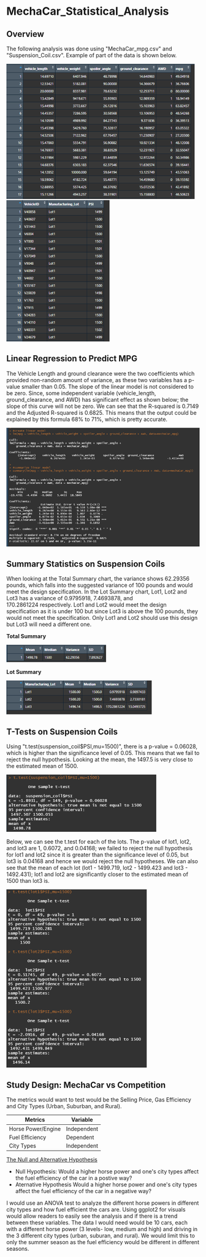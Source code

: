 # MechaCar_Statistical_Analysis

## Overview 

The following analysis was done using "MechaCar_mpg.csv" and "Suspension_Coil.csv". Example of part of the data is shown below. 

<p float="left">
    <img src="/Resources/mechaCar_mpg.png"/>
    <img src="/Resources/suspension_coil.png"/>
</p>


## Linear Regression to Predict MPG

The Vehicle Length and ground clearance were the two coefficients which provided non-random amount of variance, as these two variables has a p-value smaller than 0.05. The slope of the linear model is not considered to be zero. Since, some independent variable (vehicle_length, ground_clearance, and AWD) has significant effect as shown below; the slope of this curve will not be zero. We can see that the R-squared is 0.7149 and the Adjusted R-squared is 0.6825. This means that the output could be explained by this formula 68% to 71%, which is pretty accurate. 

![Linear Summary](/Resources/linear_summary.png)


## Summary Statistics on Suspension Coils

When looking at the Total Summary chart, the variance shows 62.29356 pounds, which falls into the suggested variance of 100 pounds and would meet the design specification. In the Lot Summary chart, Lot1, Lot2 and Lot3 has a variance of 0.9795918, 7.4693878, and 	
170.2861224 respectively. Lot1 and Lot2 would meet the design specification as it is under 100 but since Lot3 is above the 100 pounds, they would not meet the specification. Only Lot1 and Lot2 should use this design but Lot3 will need a different one. 

<b>Total Summary</b>

![Total Summary](/Resources/total_summary.png)

<b>Lot Summary</b>

![Lot Summary](/Resources/lot_summary.png)


## T-Tests on Suspension Coils

Using "t.test(suspension_coil$PSI,mu=1500)", there is a p-value = 0.06028, which is higher than the significance level of 0.05. This means that we fail to reject the null hypothesis. Looking at the mean, the 1497.5 is very close to the estimated mean of 1500. 

![t.test](/Resources/ttest.png)

Below, we can see the t.test for each of the lots. The p-value of lot1, lot2, and lot3 are 1, 0.6072, and 0.04168; we failed to reject the null hypothesis for lot1 and lot2 since it is greater than the significance level of 0.05, but lot3 is 0.04168 and hence we would reject the null hypotheses. We can also see that the mean of each lot (lot1 - 1499.719, lot2 - 1499.423 and lot3 - 1492.431); lot1 and lot2 are significantly closer to the estimated mean of 1500 than lot3 is. 

![Lot t.test](/Resources/ttest_subset.png)


## Study Design: MechaCar vs Competition

The metrics would want to test would be the Selling Price, Gas Efficiency and City Types (Urban, Suburban, and Rural). 

|  Metrics            |  Variable      |
| ------------------- | -------------- |
|  Horse Power/Engine |  Independent   |
|  Fuel Efficiency    |  Dependent     |
|  City Types         |  Independent   |

<u>The Null and Alternative Hypothesis</u>

- Null Hypothesis: Would a higher horse power and one's city types affect the fuel efficiency of the car in a postive way? 
- Aternative Hypothesis Would a higher horse power and one's city types affect the fuel efficiency of the car in a negative way? 

I would use an ANOVA test to analyze the different horse powers in different city types and how fuel efficient the cars are. Using ggplot2 for visuals would allow readers to easily see the analysis and if there is a trend between these variables. The data I would need would be 10 cars, each with a different horse power (3 levels- low, medium and high) and driving in the 3 different city types (urban, suburan, and rural). We would limit this to only the summer season as the fuel efficiency would be different in different seasons. 

